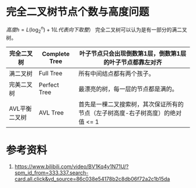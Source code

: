# 完全二叉树节点个数与高度问题
$高度h = L(\log_2^{n}) + 1 (L代表向下取整）$
完全二叉树可以认为是有一部分的满二叉树。


| 完全二叉树    | Complete Tree | 叶子节点只会出现倒数第1层，倒数第1层的叶子节点都靠左对齐              |
| -------- | ------------- | ------------------------------------------ |
| 满二叉树     | Full Tree     | 所有中间结点都有两个孩子。                              |
| 完美二叉树    | Perfect Tree  | 最漂亮的树，每一层的节点都是满的。                          |
| AVL平衡二叉树 | AVL Tree      | 首先是一棵二叉搜索树，其次保证所有的节点（左子树高度-右子树高度）的绝对值 <= 1 |
# 参考资料
1. https://www.bilibili.com/video/BV1Kq4y1N71U/?spm_id_from=333.337.search-card.all.click&vd_source=86c038e54178b2c8db06f72a2c1b15da
